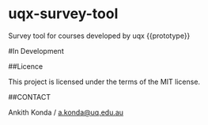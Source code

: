# uqx-survey-tool
Survey tool for courses developed by uqx {{prototype}}

#In Development

##Licence

This project is licensed under the terms of the MIT license.

##CONTACT

Ankith Konda / a.konda@uq.edu.au